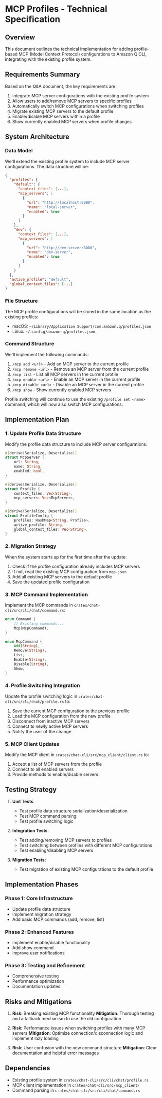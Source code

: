 # MCP Profiles - Technical Specification

## Overview

This document outlines the technical implementation for adding profile-based MCP (Model Context Protocol) configurations to Amazon Q CLI, integrating with the existing profile system.

## Requirements Summary

Based on the Q&A document, the key requirements are:

1. Integrate MCP server configurations with the existing profile system
2. Allow users to add/remove MCP servers to specific profiles
3. Automatically switch MCP configurations when switching profiles
4. Migrate existing MCP servers to the default profile
5. Enable/disable MCP servers within a profile
6. Show currently enabled MCP servers when profile changes

## System Architecture

### Data Model

We'll extend the existing profile system to include MCP server configurations. The data structure will be:

```json
{
  "profiles": {
    "default": {
      "context_files": [...],
      "mcp_servers": [
        {
          "url": "http://localhost:8080",
          "name": "local-server",
          "enabled": true
        }
      ]
    },
    "dev": {
      "context_files": [...],
      "mcp_servers": [
        {
          "url": "http://dev-server:8080",
          "name": "dev-server",
          "enabled": true
        }
      ]
    }
  },
  "active_profile": "default",
  "global_context_files": [...]
}
```

### File Structure

The MCP profile configurations will be stored in the same location as the existing profiles:
- macOS: `~/Library/Application Support/com.amazon.q/profiles.json`
- Linux: `~/.config/amazon-q/profiles.json`

### Command Structure

We'll implement the following commands:

1. `/mcp add <url>` - Add an MCP server to the current profile
2. `/mcp remove <url>` - Remove an MCP server from the current profile
3. `/mcp list` - List all MCP servers in the current profile
4. `/mcp enable <url>` - Enable an MCP server in the current profile
5. `/mcp disable <url>` - Disable an MCP server in the current profile
6. `/mcp show` - Show currently enabled MCP servers

Profile switching will continue to use the existing `/profile set <name>` command, which will now also switch MCP configurations.

## Implementation Plan

### 1. Update Profile Data Structure

Modify the profile data structure to include MCP server configurations:

```rust
#[derive(Serialize, Deserialize)]
struct McpServer {
    url: String,
    name: String,
    enabled: bool,
}

#[derive(Serialize, Deserialize)]
struct Profile {
    context_files: Vec<String>,
    mcp_servers: Vec<McpServer>,
}

#[derive(Serialize, Deserialize)]
struct ProfileConfig {
    profiles: HashMap<String, Profile>,
    active_profile: String,
    global_context_files: Vec<String>,
}
```

### 2. Migration Strategy

When the system starts up for the first time after the update:
1. Check if the profile configuration already includes MCP servers
2. If not, read the existing MCP configuration from `mcp.json`
3. Add all existing MCP servers to the default profile
4. Save the updated profile configuration

### 3. MCP Command Implementation

Implement the MCP commands in `crates/chat-cli/src/cli/chat/command.rs`:

```rust
enum Command {
    // Existing commands...
    Mcp(McpCommand),
}

enum McpCommand {
    Add(String),
    Remove(String),
    List,
    Enable(String),
    Disable(String),
    Show,
}
```

### 4. Profile Switching Integration

Update the profile switching logic in `crates/chat-cli/src/cli/chat/profile.rs` to:
1. Save the current MCP configuration to the previous profile
2. Load the MCP configuration from the new profile
3. Disconnect from inactive MCP servers
4. Connect to newly active MCP servers
5. Notify the user of the change

### 5. MCP Client Updates

Modify the MCP client in `crates/chat-cli/src/mcp_client/client.rs` to:
1. Accept a list of MCP servers from the profile
2. Connect to all enabled servers
3. Provide methods to enable/disable servers

## Testing Strategy

1. **Unit Tests**:
   - Test profile data structure serialization/deserialization
   - Test MCP command parsing
   - Test profile switching logic

2. **Integration Tests**:
   - Test adding/removing MCP servers to profiles
   - Test switching between profiles with different MCP configurations
   - Test enabling/disabling MCP servers

3. **Migration Tests**:
   - Test migration of existing MCP configurations to the default profile

## Implementation Phases

### Phase 1: Core Infrastructure
- Update profile data structure
- Implement migration strategy
- Add basic MCP commands (add, remove, list)

### Phase 2: Enhanced Features
- Implement enable/disable functionality
- Add show command
- Improve user notifications

### Phase 3: Testing and Refinement
- Comprehensive testing
- Performance optimization
- Documentation updates

## Risks and Mitigations

1. **Risk**: Breaking existing MCP functionality
   **Mitigation**: Thorough testing and a fallback mechanism to use the old configuration

2. **Risk**: Performance issues when switching profiles with many MCP servers
   **Mitigation**: Optimize connection/disconnection logic and implement lazy loading

3. **Risk**: User confusion with the new command structure
   **Mitigation**: Clear documentation and helpful error messages

## Dependencies

- Existing profile system in `crates/chat-cli/src/cli/chat/profile.rs`
- MCP client implementation in `crates/chat-cli/src/mcp_client/`
- Command parsing in `crates/chat-cli/src/cli/chat/command.rs`
